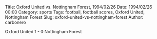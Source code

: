 Title: Oxford United vs. Nottingham Forest, 1994/02/26
Date: 1994/02/26 00:00
Category: sports
Tags: football, football scores, Oxford United, Nottingham Forest
Slug: oxford-united-vs-nottingham-forest
Author: carbonero


Oxford United 1 - 0 Nottingham Forest
